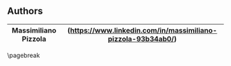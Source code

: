 ## Authors

| **Massimiliano Pizzola** | (https://www.linkedin.com/in/massimiliano-pizzola-93b34ab0/) |
|----------------------|--------------------------------------------------------------|


\pagebreak